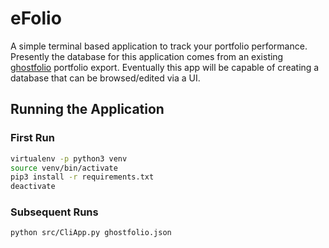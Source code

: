 # eFolio
A simple terminal based application to track your portfolio performance. Presently the database for this application
comes from an existing [ghostfolio](https://github.com/ghostfolio/ghostfolio) portfolio export. Eventually this app will
be capable of creating a database that can be browsed/edited via a UI.

## Running the Application

### First Run

```bash
virtualenv -p python3 venv
source venv/bin/activate
pip3 install -r requirements.txt
deactivate
```

### Subsequent Runs

```bash
python src/CliApp.py ghostfolio.json
```